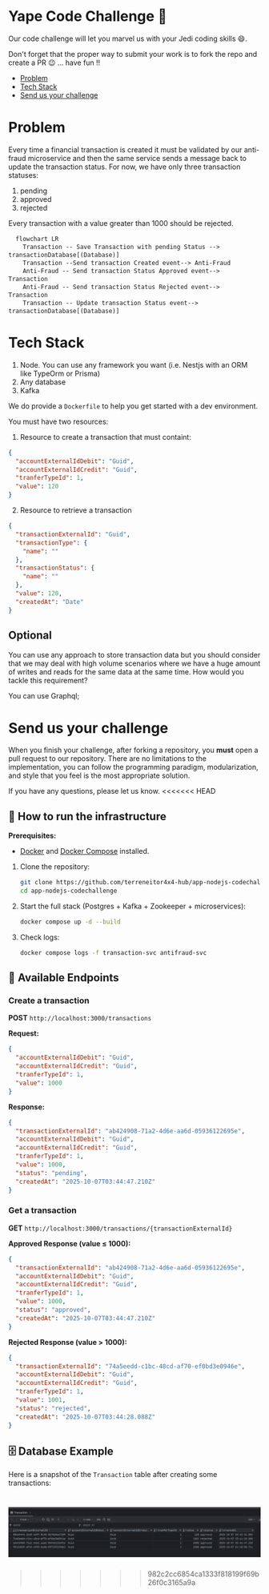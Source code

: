 # Yape Code Challenge :rocket:

Our code challenge will let you marvel us with your Jedi coding skills :smile:. 

Don't forget that the proper way to submit your work is to fork the repo and create a PR :wink: ... have fun !!

- [Problem](#problem)
- [Tech Stack](#tech_stack)
- [Send us your challenge](#send_us_your_challenge)

# Problem

Every time a financial transaction is created it must be validated by our anti-fraud microservice and then the same service sends a message back to update the transaction status.
For now, we have only three transaction statuses:

<ol>
  <li>pending</li>
  <li>approved</li>
  <li>rejected</li>  
</ol>

Every transaction with a value greater than 1000 should be rejected.

```mermaid
  flowchart LR
    Transaction -- Save Transaction with pending Status --> transactionDatabase[(Database)]
    Transaction --Send transaction Created event--> Anti-Fraud
    Anti-Fraud -- Send transaction Status Approved event--> Transaction
    Anti-Fraud -- Send transaction Status Rejected event--> Transaction
    Transaction -- Update transaction Status event--> transactionDatabase[(Database)]
```

# Tech Stack

<ol>
  <li>Node. You can use any framework you want (i.e. Nestjs with an ORM like TypeOrm or Prisma) </li>
  <li>Any database</li>
  <li>Kafka</li>    
</ol>

We do provide a `Dockerfile` to help you get started with a dev environment.

You must have two resources:

1. Resource to create a transaction that must containt:

```json
{
  "accountExternalIdDebit": "Guid",
  "accountExternalIdCredit": "Guid",
  "tranferTypeId": 1,
  "value": 120
}
```

2. Resource to retrieve a transaction

```json
{
  "transactionExternalId": "Guid",
  "transactionType": {
    "name": ""
  },
  "transactionStatus": {
    "name": ""
  },
  "value": 120,
  "createdAt": "Date"
}
```

## Optional

You can use any approach to store transaction data but you should consider that we may deal with high volume scenarios where we have a huge amount of writes and reads for the same data at the same time. How would you tackle this requirement?

You can use Graphql;

# Send us your challenge

When you finish your challenge, after forking a repository, you **must** open a pull request to our repository. There are no limitations to the implementation, you can follow the programming paradigm, modularization, and style that you feel is the most appropriate solution.

If you have any questions, please let us know.
<<<<<<< HEAD

## 🚀 How to run the infrastructure

**Prerequisites:**
- [Docker](https://www.docker.com/) and [Docker Compose](https://docs.docker.com/compose/) installed.

1. Clone the repository:
   ```bash
   git clone https://github.com/terreneitor4x4-hub/app-nodejs-codechallenge
   cd app-nodejs-codechallenge

2. Start the full stack (Postgres + Kafka + Zookeeper + microservices):
   ```bash
   docker compose up -d --build

3. Check logs:
   ```bash
   docker compose logs -f transaction-svc antifraud-svc


## 📡 Available Endpoints

### Create a transaction
**POST** `http://localhost:3000/transactions`

**Request:**
```json
{
  "accountExternalIdDebit": "Guid",
  "accountExternalIdCredit": "Guid",
  "tranferTypeId": 1,
  "value": 1000
}
```

**Response:**
```json
{
  "transactionExternalId": "ab424908-71a2-4d6e-aa6d-05936122695e",
  "accountExternalIdDebit": "Guid",
  "accountExternalIdCredit": "Guid",
  "tranferTypeId": 1,
  "value": 1000,
  "status": "pending",
  "createdAt": "2025-10-07T03:44:47.210Z"
}
```

### Get a transaction
**GET** `http://localhost:3000/transactions/{transactionExternalId}`

**Approved Response (value ≤ 1000):**
```json
{
  "transactionExternalId": "ab424908-71a2-4d6e-aa6d-05936122695e",
  "accountExternalIdDebit": "Guid",
  "accountExternalIdCredit": "Guid",
  "tranferTypeId": 1,
  "value": 1000,
  "status": "approved",
  "createdAt": "2025-10-07T03:44:47.210Z"
}
```

**Rejected Response (value > 1000):**
```json
{
  "transactionExternalId": "74a5eedd-c1bc-48cd-af70-ef0bd3e0946e",
  "accountExternalIdDebit": "Guid",
  "accountExternalIdCredit": "Guid",
  "tranferTypeId": 1,
  "value": 1001,
  "status": "rejected",
  "createdAt": "2025-10-07T03:44:28.088Z"
}
```

## 🗄️ Database Example

Here is a snapshot of the `Transaction` table after creating some transactions:

![Transactions table](./docs/db-example.png)
=======
>>>>>>> 982c2cc6854ca1333f818199f69b26f0c3165a9a
